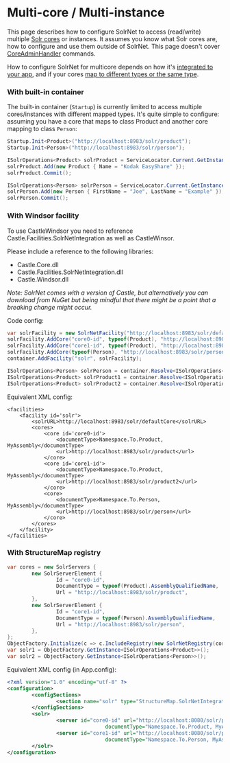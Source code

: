 # Multi-core / Multi-instance

This page describes how to configure SolrNet to access (read/write) multiple [Solr cores](http://wiki.apache.org/solr/CoreAdmin) or instances. It assumes you know what Solr cores are, how to configure and use them outside of SolrNet. This page doesn't cover [CoreAdminHandler](http://wiki.apache.org/solr/CoreAdmin#CoreAdminHandler) commands.

How to configure SolrNet for multicore depends on how it's [integrated to your app](Initialization.md), and if your cores [map to different types or the same type](Mapping.md).

### With built-in container

The built-in container (`Startup`) is currently limited to access multiple cores/instances with different mapped types. It's quite simple to configure: assuming you have a core that maps to class Product and another core mapping to class `Person`:

```C#
Startup.Init<Product>("http://localhost:8983/solr/product");
Startup.Init<Person>("http://localhost:8983/solr/person");

ISolrOperations<Product> solrProduct = ServiceLocator.Current.GetInstance<ISolrOperations<Product>>();
solrProduct.Add(new Product { Name = "Kodak EasyShare" });
solrProduct.Commit();

ISolrOperations<Person> solrPerson = ServiceLocator.Current.GetInstance<ISolrOperations<Person>>();
solrPerson.Add(new Person { FirstName = "Joe", LastName = "Example" });
solrPerson.Commit();
```

### With Windsor facility
To use CastleWindsor you need to reference Castle.Facilities.SolrNetIntegration as well as CastleWinsor. 

Please include a reference to the following libraries:
* Castle.Core.dll
* Castle.Facilities.SolrNetIntegration.dll
* Castle.Windsor.dll 

_Note: SolrNet comes with a version of Castle, but alternatively you can download from NuGet but being mindful that there might be a point that a breaking change might occur._

Code config:

```C#
var solrFacility = new SolrNetFacility("http://localhost:8983/solr/defaultCore");
solrFacility.AddCore("core0-id", typeof(Product), "http://localhost:8983/solr/product");
solrFacility.AddCore("core1-id", typeof(Product), "http://localhost:8983/solr/product2");
solrFacility.AddCore(typeof(Person), "http://localhost:8983/solr/person"); // no need to set an explicit ID since it's the only core for Person
container.AddFacility("solr", solrFacility);

ISolrOperations<Person> solrPerson = container.Resolve<ISolrOperations<Person>>();
ISolrOperations<Product> solrProduct1 = container.Resolve<ISolrOperations<Product>>("core0-id"); // use proper Windsor service overrides instead of resolving like this
ISolrOperations<Product> solrProduct2 = container.Resolve<ISolrOperations<Product>>("core1-id");
```

Equivalent XML config:

```
<facilities>
    <facility id='solr'>
        <solrURL>http://localhost:8983/solr/defaultCore</solrURL>
        <cores>
            <core id='core0-id'>
                <documentType>Namespace.To.Product, MyAssembly</documentType>
                <url>http://localhost:8983/solr/product</url>
            </core>
            <core id='core1-id'>
                <documentType>Namespace.To.Product, MyAssembly</documentType>
                <url>http://localhost:8983/solr/product2</url>
            </core>
            <core>
                <documentType>Namespace.To.Person, MyAssembly</documentType>
                <url>http://localhost:8983/solr/person</url>
            </core>
        </cores>
    </facility>
</facilities>
```

### With StructureMap registry

```C#
var cores = new SolrServers {
        new SolrServerElement {
                Id = "core0-id",
                DocumentType = typeof(Product).AssemblyQualifiedName,
                Url = "http://localhost:8983/solr/product",
        },
        new SolrServerElement {
                Id = "core1-id",
                DocumentType = typeof(Person).AssemblyQualifiedName,
                Url = "http://localhost:8983/solr/person",
        },
};
ObjectFactory.Initialize(c => c.IncludeRegistry(new SolrNetRegistry(cores)));
var solr1 = ObjectFactory.GetInstance<ISolrOperations<Product>>();
var solr2 = ObjectFactory.GetInstance<ISolrOperations<Person>>();
```

Equivalent XML config (in App.config):

```xml
<?xml version="1.0" encoding="utf-8" ?>
<configuration>
        <configSections>
                <section name="solr" type="StructureMap.SolrNetIntegration.Config.SolrConfigurationSection, StructureMap.SolrNetIntegration" />
        </configSections>
        <solr>
                <server id="core0-id" url="http://localhost:8080/solr/product" 
                                documentType="Namespace.To.Product, MyAssembly" />
                <server id="core1-id" url="http://localhost:8080/solr/person"
                                documentType="Namespace.To.Person, MyAssembly" />
        </solr>
</configuration>
```
